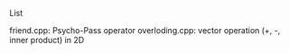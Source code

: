 List

friend.cpp: Psycho-Pass
operator overloding.cpp: vector operation (+, -, inner product) in 2D

